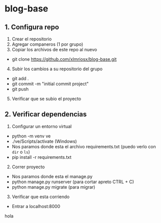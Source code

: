 # blog-base

## 1. Configura repo

1. Crear el repositorio
2. Agregar companeros (1 por grupo)
3. Copiar los archivos de este repo al nuevo
  - git clone https://github.com/xlmriosx/blog-base.git
4. Subir los cambios a su repositorio del grupo
  - git add .
  - git commit -m "initial commit project"
  - git push
5. Verificar que se subio el proyecto

## 2. Verificar dependencias

1. Configurar un entorno virtual
  - python -m venv ve
  - ./ve/Scripts/activate (Windows)
  - Nos paramos donde esta el archivo requirements.txt (puedo verlo con `dir` o `ls`)
  - pip install -r requirements.txt
  
  
2. Correr proyecto
  - Nos paramos donde esta el manage.py
  - python manage.py runserver (para cortar apreto CTRL + C)
  - python manage.py migrate (para migrar)

3. Verificar que esta corriendo
  - Entrar a localhost:8000

  hola
